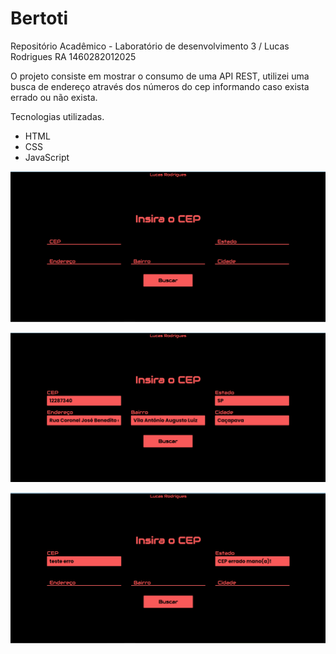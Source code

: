 # Bertoti
Repositório Acadêmico - Laboratório de desenvolvimento 3 / Lucas Rodrigues RA 1460282012025

O projeto consiste em mostrar o consumo de uma API REST, utilizei uma busca de endereço através dos números do cep informando caso exista errado ou não exista.

Tecnologias utilizadas.

- HTML
- CSS
- JavaScript



![slide1](https://github.com/LucasMonteiiroo/Bertoti/blob/7e35769b676a541e3db56b7f6a89c007c0f0cd43/ProjetoAPI/API/API/labbd1.PNG)


![slide1](https://github.com/LucasMonteiiroo/Bertoti/blob/bcd1799dc78af15d37dde6abfb8bba8eea306c58/ProjetoAPI/API/API/labbd2.PNG)


![slide1](https://github.com/LucasMonteiiroo/Bertoti/blob/bcd1799dc78af15d37dde6abfb8bba8eea306c58/ProjetoAPI/API/API/labbd3.PNG)

